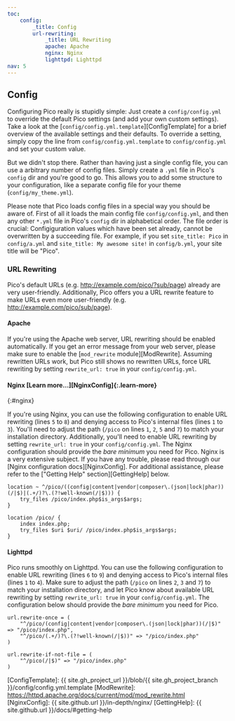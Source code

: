 ```yaml
---
toc:
    config:
        _title: Config
        url-rewriting:
            _title: URL Rewriting
            apache: Apache
            nginx: Nginx
            lighttpd: Lighttpd
nav: 5
---
```


## Config

Configuring Pico really is stupidly simple: Just create a `config/config.yml` to override the default Pico settings (and add your own custom settings). Take a look at the [`config/config.yml.template`][ConfigTemplate] for a brief overview of the available settings and their defaults. To override a setting, simply copy the line from `config/config.yml.template` to `config/config.yml` and set your custom value.

But we didn't stop there. Rather than having just a single config file, you can use a arbitrary number of config files. Simply create a `.yml` file in Pico's `config` dir and you're good to go. This allows you to add some structure to your configuration, like a separate config file for your theme (`config/my_theme.yml`).

Please note that Pico loads config files in a special way you should be aware of. First of all it loads the main config file `config/config.yml`, and then any other `*.yml` file in Pico's `config` dir in alphabetical order. The file order is crucial: Configiguration values which have been set already, cannot be overwritten by a succeeding file. For example, if you set `site_title: Pico` in `config/a.yml` and `site_title: My awesome site!` in `config/b.yml`, your site title will be "Pico".

### URL Rewriting

Pico's default URLs (e.g. http://example.com/pico/?sub/page) already are very user-friendly. Additionally, Pico offers you a URL rewrite feature to make URLs even more user-friendly (e.g. http://example.com/pico/sub/page).

#### Apache

If you're using the Apache web server, URL rewriting should be enabled automatically. If you get an error message from your web server, please make sure to enable the [`mod_rewrite` module][ModRewrite]. Assuming rewritten URLs work, but Pico still shows no rewritten URLs, force URL rewriting by setting `rewrite_url: true` in your `config/config.yml`.

#### Nginx [Learn more…][NginxConfig]{:.learn-more}
{:#nginx}

If you're using Nginx, you can use the following configuration to enable URL rewriting (lines `5` to `8`) and denying access to Pico's internal files (lines `1` to `3`). You'll need to adjust the path (`/pico` on lines `1`, `2`, `5` and `7`) to match your installation directory. Additionally, you'll need to enable URL rewriting by setting `rewrite_url: true` in your `config/config.yml`. The Nginx configuration should provide the *bare minimum* you need for Pico. Nginx is a very extensive subject. If you have any trouble, please read through our [Nginx configuration docs][NginxConfig]. For additional assistance, please refer to the ["Getting Help" section][GettingHelp] below.

```
location ~ ^/pico/((config|content|vendor|composer\.(json|lock|phar))(/|$)|(.+/)?\.(?!well-known(/|$))) {
    try_files /pico/index.php$is_args$args;
}

location /pico/ {
    index index.php;
    try_files $uri $uri/ /pico/index.php$is_args$args;
}
```

#### Lighttpd

Pico runs smoothly on Lighttpd. You can use the following configuration to enable URL rewriting (lines `6` to `9`) and denying access to Pico's internal files (lines `1` to `4`). Make sure to adjust the path (`/pico` on lines `2`, `3` and `7`) to match your installation directory, and let Pico know about available URL rewriting by setting `rewrite_url: true` in your `config/config.yml`. The configuration below should provide the *bare minimum* you need for Pico.

```
url.rewrite-once = (
    "^/pico/(config|content|vendor|composer\.(json|lock|phar))(/|$)" => "/pico/index.php",
    "^/pico/(.+/)?\.(?!well-known(/|$))" => "/pico/index.php"
)

url.rewrite-if-not-file = (
    "^/pico(/|$)" => "/pico/index.php"
)
```

[ConfigTemplate]: {{ site.gh_project_url }}/blob/{{ site.gh_project_branch }}/config/config.yml.template
[ModRewrite]: https://httpd.apache.org/docs/current/mod/mod_rewrite.html
[NginxConfig]: {{ site.github.url }}/in-depth/nginx/
[GettingHelp]: {{ site.github.url }}/docs/#getting-help
